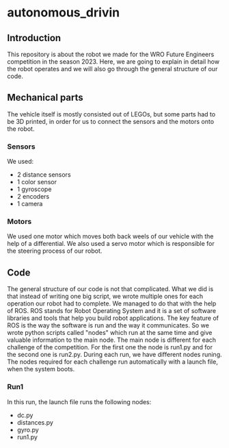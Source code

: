 # autonomous_drivin

## Introduction
This repository is about the robot we made for the WRO Future Engineers competition in the season 2023. Here, we are going to explain in detail how the robot operates and we will also go through the general structure of our code.

## Mechanical parts
The vehicle itself is mostly consisted out of LEGOs, but some parts had to be 3D printed, in order for us to connect the sensors and the motors onto the robot. 
### Sensors
We used:
- 2 distance sensors
- 1 color sensor
- 1 gyroscope
- 2 encoders
- 1 camera
### Motors
We used one motor which moves both back weels of our vehicle with the help of a differential. We also used a servo motor which is responsible for the steering process of our robot.

## Code
The general structure of our code is not that complicated. What we did is that instead of writing one big script, we wrote multiple ones for each operation our robot had to complete. We managed to do that with the help of ROS. ROS stands for Robot Operating System and it is a set of software libraries and tools that help you build robot applications. The key feature of ROS is the way the software is run and the way it communicates. So we wrote python scripts called "nodes" which run at the same time and give valuable information to the main node. The main node is different for each challenge of the competition. For the first one the node is run1.py and for the second one is run2.py. During each run, we have different nodes runing. The nodes required for each challenge run automatically with a launch file, when the system boots.
### Run1
In this run, the launch file runs the following nodes:
- dc.py
- distances.py
- gyro.py
- run1.py




